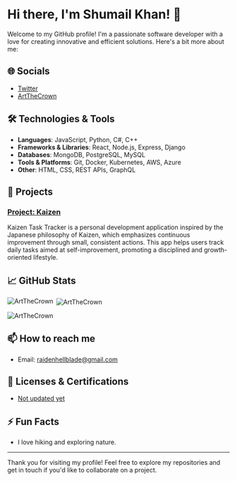 # Hi there, I'm Shumail Khan! 👋

Welcome to my GitHub profile! I'm a passionate software developer with a love for creating innovative and efficient solutions. Here's a bit more about me:

## 🌐 Socials
- [Twitter](https://twitter.com/raidenhellblade/)
- [ArtTheCrown](https://artthecrown.unaux.com)

## 🛠 Technologies & Tools

- **Languages**: JavaScript, Python, C#, C++
- **Frameworks & Libraries**: React, Node.js, Express, Django
- **Databases**: MongoDB, PostgreSQL, MySQL
- **Tools & Platforms**: Git, Docker, Kubernetes, AWS, Azure
- **Other**: HTML, CSS, REST APIs, GraphQL

## 🚀 Projects

### [Project: Kaizen](https://github.com/ArtTheCrown/Kaizen)
Kaizen Task Tracker is a personal development application inspired by the Japanese philosophy of Kaizen, which emphasizes continuous improvement through small, consistent actions. This app helps users track daily tasks aimed at self-improvement, promoting a disciplined and growth-oriented lifestyle.

## 📈 GitHub Stats
<p><img align="left" src="https://github-readme-stats.vercel.app/api/top-langs?username=ArtTheCrown&show_icons=true&locale=en&layout=compact" alt="ArtTheCrown" /></p>

<p>&nbsp;<img align="center" src="https://github-readme-stats.vercel.app/api?username=ArtTheCrown&show_icons=true&locale=en" alt="ArtTheCrown" /></p>

<p><img align="center" src="https://github-readme-streak-stats.herokuapp.com/?user=ArtTheCrown&" alt="ArtTheCrown" /></p>


## 📫 How to reach me

- Email: raidenhellblade@gmail.com

## 📜 Licenses & Certifications

- [Not updated yet](https://example.com)


## ⚡ Fun Facts

- I love hiking and exploring nature.
---


Thank you for visiting my profile! Feel free to explore my repositories and get in touch if you'd like to collaborate on a project.
